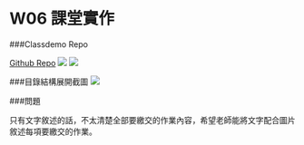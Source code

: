 # W06 課堂實作

###Classdemo Repo

[Github Repo](https://elena99999.github.io/1101-1N-sweb2-210410162/)
![](https://i.imgur.com/JM2kNlw.png)
![](https://i.imgur.com/6BZshxO.png)

###目錄結構展開截圖
![](https://i.imgur.com/N7rzl71.png)

###問題

只有文字敘述的話，不太清楚全部要繳交的作業內容，希望老師能將文字配合圖片敘述每項要繳交的作業。
